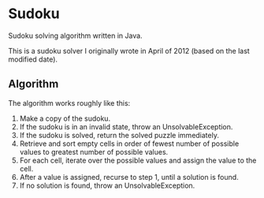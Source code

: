 # Sudoku
Sudoku solving algorithm written in Java.

This is a sudoku solver I originally wrote in April of 2012 (based on the last modified date).

## Algorithm
The algorithm works roughly like this:

1. Make a copy of the sudoku.
1. If the sudoku is in an invalid state, throw an UnsolvableException.
1. If the sudoku is solved, return the solved puzzle immediately.
1. Retrieve and sort empty cells in order of fewest number of possible values to greatest number of possible values.
1. For each cell, iterate over the possible values and assign the value to the cell.
1. After a value is assigned, recurse to step 1, until a solution is found.
1. If no solution is found, throw an UnsolvableException.